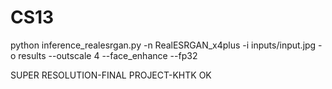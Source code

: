 # CS13
python inference_realesrgan.py -n RealESRGAN_x4plus -i inputs/input.jpg -o results --outscale 4 --face_enhance --fp32

SUPER RESOLUTION-FINAL PROJECT-KHTK
OK

